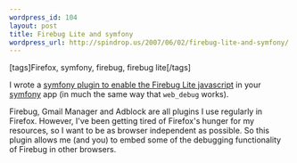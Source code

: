 ```yaml
--- 
wordpress_id: 104
layout: post
title: Firebug Lite and symfony
wordpress_url: http://spindrop.us/2007/06/02/firebug-lite-and-symfony/
---
```

[tags]Firefox, symfony, firebug, firebug lite[/tags]

I wrote a [symfony plugin to enable the Firebug Lite javascript](http://trac.symfony-project.com/trac/wiki/sfFirebugLitePlugin) in your [symfony][] app (in much the same way that `web_debug` works).

Firebug, Gmail Manager and Adblock are all plugins I use regularly in Firefox.  However, I've been getting tired of Firefox's hunger for my resources, so I want to be as browser independent as possible.  So this plugin allows me (and you) to embed some of the debugging functionality of Firebug in other browsers.

[rbu]: http://reviewsby.us/
[symfony]: http://symfony-project.com/
